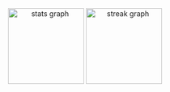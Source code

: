 <div align="center">
  <img src="https://github-readme-stats.vercel.app/api?username=Murc13lag0&hide_title=false&hide_rank=false&show_icons=true&include_all_commits=true&count_private=true&disable_animations=false&theme=tokyonight&locale=en&hide_border=false&order=1" height="150" alt="stats graph"  />
  <img src="https://streak-stats.demolab.com?user=Murc13lag0&locale=en&mode=daily&theme=tokyonight&hide_border=false&border_radius=5&order=3" height="150" alt="streak graph"  />
</div>

